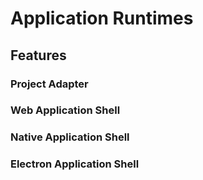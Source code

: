 # Application Runtimes

## Features

### Project Adapter

### Web Application Shell

### Native Application Shell

### Electron Application Shell

